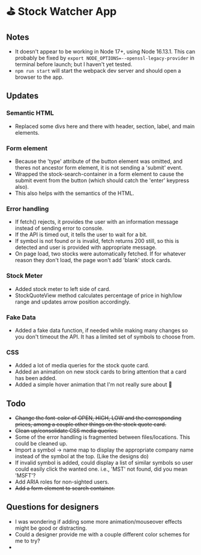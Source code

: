 # ⛳ Stock Watcher App

## Notes
- It doesn't appear to be working in Node 17+, using Node 16.13.1. This can probably be fixed by  `export NODE_OPTIONS=--openssl-legacy-provider` in terminal before launch; but I haven't yet tested.
- `npm run start` will start the webpack dev server and should open a browser to the app.

## Updates

### Semantic HTML
- Replaced some divs here and there with header, section, label, and main elements.

### Form element
- Because the 'type' attribute of the button element was omitted, and theres not ancestor form element, it is not sending a 'submit' event.
- Wrapped the stock-search-container in a form element to cause the submit event from the button (which should catch the 'enter' keypress also).
- This also helps with the semantics of the HTML. 

### Error handling
- If fetch() rejects, it provides the user with an information message instead of sending error to console.
- If the API is timed out, it tells the user to wait for a bit.
- If symbol is not found or is invalid, fetch returns 200 still, so this is detected and user is provided with appropriate message.
- On page load, two stocks were automatically fetched. If for whatever reason they don't load, the page won't add 'blank' stock cards.

### Stock Meter
- Added stock meter to left side of card.
- StockQuoteView method calculates percentage of price in high/low range and updates arrow position accordingly.

### Fake Data
- Added a fake data function, if needed while making many changes so you don't timeout the API. It has a limited set of symbols to choose from.

### CSS
- Added a lot of media queries for the stock quote card.
- Added an animation on new stock cards to bring attention that a card has been added.
- Added a simple hover animation that I'm not really sure about 🤷

## Todo
- ~~Change the font-color of OPEN, HIGH, LOW and the corresponding prices, among a couple other things on the stock quote card.~~
- ~~Clean up/consolidate CSS media queries.~~
- Some of the error handling is fragmented between files/locations. This could be cleaned up.
- Import a symbol -> name map to display the appropriate company name instead of the symbol at the top. (Like the designs do)
- If invalid symbol is added, could display a list of similar symbols so user could easily click the wanted one. i.e., 'MST' not found, did you mean 'MSFT'?
- Add ARIA roles for non-sighted users.
- ~~Add a form element to search container.~~

## Questions for designers
- I was wondering if adding some more animation/mouseover effects might be good or distracting.
- Could a designer provide me with a couple different color schemes for me to try?
- 